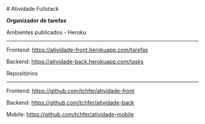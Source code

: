\# Atividade Fullstack 

**Organizador de tarefas** 

Ambientes publicados - Heroku

* * *

Frontend: https://atividade-front.herokuapp.com/tarefas  

Backend: https://atividade-back.herokuapp.com/tasks  
  
Repositórios

* * *

Frontend: https://github.com/tchfer/atividade-front  

Backend: https://github.com/tchfer/atividade-back  

Mobile: https://github.com/tchfer/atividade-mobile
